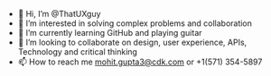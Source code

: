 - 👋 Hi, I’m @ThatUXguy
- 👀 I’m interested in solving complex problems and collaboration 
- 🌱 I’m currently learning GitHub and playing guitar
- 💞️ I’m looking to collaborate on design, user experience, APIs, Technology and critical thinking 
- 📫 How to reach me mohit.gupta3@cdk.com or +1(571) 354-5897

<!---
ThatUXguy/ThatUXguy is a ✨ special ✨ repository because its `README.md` (this file) appears on your GitHub profile.
You can click the Preview link to take a look at your changes.
--->
